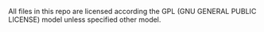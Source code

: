 All files in this repo are licensed according the GPL (GNU GENERAL PUBLIC LICENSE) model unless specified other model.
